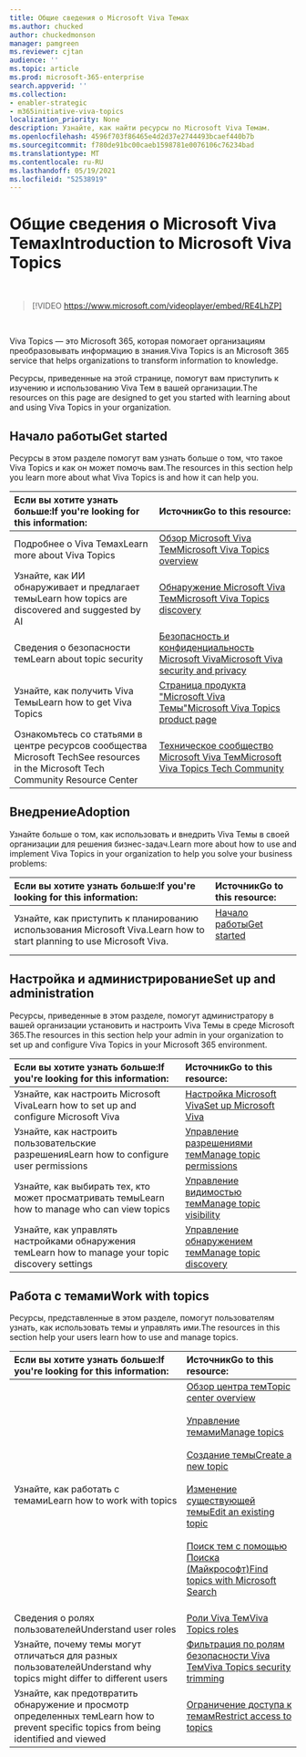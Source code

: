 ```yaml
---
title: Общие сведения о Microsoft Viva Темах
ms.author: chucked
author: chuckedmonson
manager: pamgreen
ms.reviewer: cjtan
audience: ''
ms.topic: article
ms.prod: microsoft-365-enterprise
search.appverid: ''
ms.collection:
- enabler-strategic
- m365initiative-viva-topics
localization_priority: None
description: Узнайте, как найти ресурсы по Microsoft Viva Темам.
ms.openlocfilehash: 4596f703f86465e4d2d37e2744493bcaef440b7b
ms.sourcegitcommit: f780de91bc00caeb1598781e0076106c76234bad
ms.translationtype: MT
ms.contentlocale: ru-RU
ms.lasthandoff: 05/19/2021
ms.locfileid: "52538919"
---
```

# <a name="introduction-to-microsoft-viva-topics"></a><span data-ttu-id="d9969-103">Общие сведения о Microsoft Viva Темах</span><span class="sxs-lookup"><span data-stu-id="d9969-103">Introduction to Microsoft Viva Topics</span></span>

</br>

> [!VIDEO https://www.microsoft.com/videoplayer/embed/RE4LhZP]  

</br>


<span data-ttu-id="d9969-104">Viva Topics — это Microsoft 365, которая помогает организациям преобразовывать информацию в знания.</span><span class="sxs-lookup"><span data-stu-id="d9969-104">Viva Topics is an Microsoft 365 service that helps organizations to transform information to knowledge.</span></span>

<span data-ttu-id="d9969-105">Ресурсы, приведенные на этой странице, помогут вам приступить к изучению и использованию Viva Тем в вашей организации.</span><span class="sxs-lookup"><span data-stu-id="d9969-105">The resources on this page are designed to get you started with learning about and using Viva Topics in your organization.</span></span>

## <a name="get-started"></a><span data-ttu-id="d9969-106">Начало работы</span><span class="sxs-lookup"><span data-stu-id="d9969-106">Get started</span></span>

<span data-ttu-id="d9969-107">Ресурсы в этом разделе помогут вам узнать больше о том, что такое Viva Topics и как он может помочь вам.</span><span class="sxs-lookup"><span data-stu-id="d9969-107">The resources in this section help you learn more about what Viva Topics is and how it can help you.</span></span>

| <span data-ttu-id="d9969-108">Если вы хотите узнать больше:</span><span class="sxs-lookup"><span data-stu-id="d9969-108">If you're looking for this information:</span></span> | <span data-ttu-id="d9969-109">Источник</span><span class="sxs-lookup"><span data-stu-id="d9969-109">Go to this resource:</span></span> |
|:-----|:-----|
|<span data-ttu-id="d9969-110">Подробнее о Viva Темах</span><span class="sxs-lookup"><span data-stu-id="d9969-110">Learn more about Viva Topics</span></span>|[<span data-ttu-id="d9969-111">Обзор Microsoft Viva Тем</span><span class="sxs-lookup"><span data-stu-id="d9969-111">Microsoft Viva Topics overview</span></span>](topic-experiences-overview.md)|
|<span data-ttu-id="d9969-112">Узнайте, как ИИ обнаруживает и предлагает темы</span><span class="sxs-lookup"><span data-stu-id="d9969-112">Learn how topics are discovered and suggested by AI</span></span>|[<span data-ttu-id="d9969-113">Обнаружение Microsoft Viva Тем</span><span class="sxs-lookup"><span data-stu-id="d9969-113">Microsoft Viva Topics discovery</span></span>](topic-experiences-discovery.md)|
|<span data-ttu-id="d9969-114">Сведения о безопасности тем</span><span class="sxs-lookup"><span data-stu-id="d9969-114">Learn about topic security</span></span>|[<span data-ttu-id="d9969-115">Безопасность и конфиденциальность Microsoft Viva</span><span class="sxs-lookup"><span data-stu-id="d9969-115">Microsoft Viva security and privacy</span></span>](topic-experiences-security-privacy.md)|
|<span data-ttu-id="d9969-116">Узнайте, как получить Viva Темы</span><span class="sxs-lookup"><span data-stu-id="d9969-116">Learn how to get Viva Topics</span></span>|[<span data-ttu-id="d9969-117">Страница продукта "Microsoft Viva Темы"</span><span class="sxs-lookup"><span data-stu-id="d9969-117">Microsoft Viva Topics product page</span></span>](https://www.microsoft.com/microsoft-viva/topics?activetab=pivot%3aoverviewtab)|
|<span data-ttu-id="d9969-118">Ознакомьтесь со статьями в центре ресурсов сообщества Microsoft Tech</span><span class="sxs-lookup"><span data-stu-id="d9969-118">See resources in the Microsoft Tech Community Resource Center</span></span>|[<span data-ttu-id="d9969-119">Техническое сообщество Microsoft Viva Тем</span><span class="sxs-lookup"><span data-stu-id="d9969-119">Microsoft Viva Topics Tech Community</span></span>](https://resources.techcommunity.microsoft.com/viva-topics/)|



## <a name="adoption"></a><span data-ttu-id="d9969-120">Внедрение</span><span class="sxs-lookup"><span data-stu-id="d9969-120">Adoption</span></span>

<span data-ttu-id="d9969-121">Узнайте больше о том, как использовать и внедрить Viva Темы в своей организации для решения бизнес-задач.</span><span class="sxs-lookup"><span data-stu-id="d9969-121">Learn more about how to use and implement Viva Topics in your organization to help you solve your business problems:</span></span> 

| <span data-ttu-id="d9969-122">Если вы хотите узнать больше:</span><span class="sxs-lookup"><span data-stu-id="d9969-122">If you're looking for this information:</span></span> | <span data-ttu-id="d9969-123">Источник</span><span class="sxs-lookup"><span data-stu-id="d9969-123">Go to this resource:</span></span> |
|:-----|:-----|
|<span data-ttu-id="d9969-124">Узнайте, как приступить к планированию использования Microsoft Viva.</span><span class="sxs-lookup"><span data-stu-id="d9969-124">Learn how to start planning to use Microsoft Viva.</span></span> |[<span data-ttu-id="d9969-125">Начало работы</span><span class="sxs-lookup"><span data-stu-id="d9969-125">Get started</span></span>](topics-adoption-getstarted.md)<br><br>|  

## <a name="set-up-and-administration"></a><span data-ttu-id="d9969-126">Настройка и администрирование</span><span class="sxs-lookup"><span data-stu-id="d9969-126">Set up and administration</span></span>

<span data-ttu-id="d9969-127">Ресурсы, приведенные в этом разделе, помогут администратору в вашей организации установить и настроить Viva Темы в среде Microsoft 365.</span><span class="sxs-lookup"><span data-stu-id="d9969-127">The resources in this section help your admin in your organization to set up and configure Viva Topics in your Microsoft 365 environment.</span></span>

| <span data-ttu-id="d9969-128">Если вы хотите узнать больше:</span><span class="sxs-lookup"><span data-stu-id="d9969-128">If you're looking for this information:</span></span> | <span data-ttu-id="d9969-129">Источник</span><span class="sxs-lookup"><span data-stu-id="d9969-129">Go to this resource:</span></span> |
|:-----|:-----|
|<span data-ttu-id="d9969-130">Узнайте, как настроить Microsoft Viva</span><span class="sxs-lookup"><span data-stu-id="d9969-130">Learn how to set up and configure Microsoft Viva</span></span>|[<span data-ttu-id="d9969-131">Настройка Microsoft Viva</span><span class="sxs-lookup"><span data-stu-id="d9969-131">Set up Microsoft Viva</span></span>](set-up-topic-experiences.md)|
|<span data-ttu-id="d9969-132">Узнайте, как настроить пользовательские разрешения</span><span class="sxs-lookup"><span data-stu-id="d9969-132">Learn how to configure user permissions</span></span>|[<span data-ttu-id="d9969-133">Управление разрешениями тем</span><span class="sxs-lookup"><span data-stu-id="d9969-133">Manage topic permissions</span></span>](topic-experiences-user-permissions.md)|
|<span data-ttu-id="d9969-134">Узнайте, как выбирать тех, кто может просматривать темы</span><span class="sxs-lookup"><span data-stu-id="d9969-134">Learn how to manage who can view topics</span></span>|[<span data-ttu-id="d9969-135">Управление видимостью тем</span><span class="sxs-lookup"><span data-stu-id="d9969-135">Manage topic visibility</span></span>](topic-experiences-knowledge-rules.md)|
|<span data-ttu-id="d9969-136">Узнайте, как управлять настройками обнаружения тем</span><span class="sxs-lookup"><span data-stu-id="d9969-136">Learn how to manage your topic discovery settings</span></span>|[<span data-ttu-id="d9969-137">Управление обнаружением тем</span><span class="sxs-lookup"><span data-stu-id="d9969-137">Manage topic discovery</span></span>](topic-experiences-discovery.md)|

## <a name="work-with-topics"></a><span data-ttu-id="d9969-138">Работа с темами</span><span class="sxs-lookup"><span data-stu-id="d9969-138">Work with topics</span></span>

<span data-ttu-id="d9969-139">Ресурсы, представленные в этом разделе, помогут пользователям узнать, как использовать темы и управлять ими.</span><span class="sxs-lookup"><span data-stu-id="d9969-139">The resources in this section help your users learn how to use and manage topics.</span></span>

| <span data-ttu-id="d9969-140">Если вы хотите узнать больше:</span><span class="sxs-lookup"><span data-stu-id="d9969-140">If you're looking for this information:</span></span> | <span data-ttu-id="d9969-141">Источник</span><span class="sxs-lookup"><span data-stu-id="d9969-141">Go to this resource:</span></span> |
|:-----|:-----|
|<span data-ttu-id="d9969-142">Узнайте, как работать с темами</span><span class="sxs-lookup"><span data-stu-id="d9969-142">Learn how to work with topics</span></span>|[<span data-ttu-id="d9969-143">Обзор центра тем</span><span class="sxs-lookup"><span data-stu-id="d9969-143">Topic center overview</span></span>](topic-center-overview.md)<br><br>[<span data-ttu-id="d9969-144">Управление темами</span><span class="sxs-lookup"><span data-stu-id="d9969-144">Manage topics</span></span>](manage-topics.md)<br><br>[<span data-ttu-id="d9969-145">Создание темы</span><span class="sxs-lookup"><span data-stu-id="d9969-145">Create a new topic</span></span>](create-a-topic.md)<br><br>[<span data-ttu-id="d9969-146">Изменение существующей темы</span><span class="sxs-lookup"><span data-stu-id="d9969-146">Edit an existing topic</span></span>](edit-a-topic.md)<br><br>[<span data-ttu-id="d9969-147">Поиск тем с помощью Поиска (Майкрософт)</span><span class="sxs-lookup"><span data-stu-id="d9969-147">Find topics with Microsoft Search</span></span>](search.md)<br><br>|
|<span data-ttu-id="d9969-148">Сведения о ролях пользователей</span><span class="sxs-lookup"><span data-stu-id="d9969-148">Understand user roles</span></span>|[<span data-ttu-id="d9969-149">Роли Viva Тем</span><span class="sxs-lookup"><span data-stu-id="d9969-149">Viva Topics roles</span></span>](topic-experiences-roles.md)|
|<span data-ttu-id="d9969-150">Узнайте, почему темы могут отличаться для разных пользователей</span><span class="sxs-lookup"><span data-stu-id="d9969-150">Understand why topics might differ to different users</span></span>|[<span data-ttu-id="d9969-151">Фильтрация по ролям безопасности Viva Тем</span><span class="sxs-lookup"><span data-stu-id="d9969-151">Viva Topics security trimming</span></span>](topic-experiences-security-trimming.md)|
|<span data-ttu-id="d9969-152">Узнайте, как предотвратить обнаружение и просмотр определенных тем</span><span class="sxs-lookup"><span data-stu-id="d9969-152">Learn how to prevent specific topics from being identified and viewed</span></span>|[<span data-ttu-id="d9969-153">Ограничение доступа к темам</span><span class="sxs-lookup"><span data-stu-id="d9969-153">Restrict access to topics</span></span>](restrict-access-to-topics.md)|




